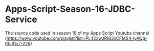 # Apps-Script-Season-16-JDBC-Service
The source code used in season 16 of my Apps Script Youtube channel (https://www.youtube.com/playlist?list=PL42xwJRIG3xCFMS4-IyAQg-9bJGx7-226)
